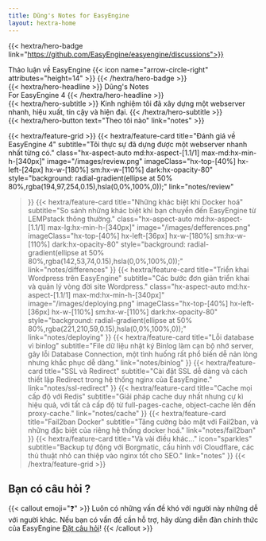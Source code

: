 ```yaml
---
title: Dũng's Notes for EasyEngine
layout: hextra-home
---
```


{{< hextra/hero-badge link="https://github.com/EasyEngine/easyengine/discussions">}}
  <div class="hx-w-2 hx-h-2 hx-rounded-full hx-bg-primary-400"></div>
  <span>Thảo luận về EasyEngine</span>
  {{< icon name="arrow-circle-right" attributes="height=14" >}}
{{< /hextra/hero-badge >}}

<div class="hx-mt-6 hx-mb-6">
{{< hextra/hero-headline >}}
  Dũng's Notes&nbsp;<br class="sm:hx-block hx-hidden" />For EasyEngine 4
{{< /hextra/hero-headline >}}
</div>

<div class="hx-mb-12">
{{< hextra/hero-subtitle >}}
  Kinh nghiệm tôi đã xây dựng một webserver&nbsp;<br class="sm:hx-block hx-hidden" />nhanh, hiệu xuất, tin cậy và hiện đại.
{{< /hextra/hero-subtitle >}}
</div>

<div class="hx-mb-6">
{{< hextra/hero-button text="Theo tôi nào" link="notes" >}}
</div>

<div class="hx-mt-6"></div>

{{< hextra/feature-grid >}}
  {{< hextra/feature-card
    title="Đánh giá về EasyEngine 4"
    subtitle="Tôi thực sự đã dựng được một webserver nhanh nhất từng có."
    class="hx-aspect-auto md:hx-aspect-[1.1/1] max-md:hx-min-h-[340px]"
    image="/images/review.png"
    imageClass="hx-top-[40%] hx-left-[24px] hx-w-[180%] sm:hx-w-[110%] dark:hx-opacity-80"
    style="background: radial-gradient(ellipse at 50% 80%,rgba(194,97,254,0.15),hsla(0,0%,100%,0));"
    link="notes/review"
  >}}
  {{< hextra/feature-card
    title="Những khác biệt khi Docker hoá"
    subtitle="So sánh những khác biệt khi bạn chuyển đến EasyEngine từ LEMPstack thông thường."
    class="hx-aspect-auto md:hx-aspect-[1.1/1] max-lg:hx-min-h-[340px]"
    image="/images/defferences.png"
    imageClass="hx-top-[40%] hx-left-[36px] hx-w-[180%] sm:hx-w-[110%] dark:hx-opacity-80"
    style="background: radial-gradient(ellipse at 50% 80%,rgba(142,53,74,0.15),hsla(0,0%,100%,0));"
    link="notes/differences"
  >}}
  {{< hextra/feature-card
    title="Triển khai Wordpress trên EasyEngine"
    subtitle="Các bước đơn giản triển khai và quản lý vòng đời site Wordpress."
    class="hx-aspect-auto md:hx-aspect-[1.1/1] max-md:hx-min-h-[340px]"
    image="/images/deploying.png"
    imageClass="hx-top-[40%] hx-left-[36px] hx-w-[110%] sm:hx-w-[110%] dark:hx-opacity-80"
    style="background: radial-gradient(ellipse at 50% 80%,rgba(221,210,59,0.15),hsla(0,0%,100%,0));"
    link="notes/deploying"
  >}}
  {{< hextra/feature-card
    title="Lỗi database vì binlog"
    subtitle="File dữ liệu nhật ký Binlog làm cạn bộ nhớ server, gây lỗi Database Connection, một tình huống rất phổ biến dễ nản lòng nhưng khắc phục dễ dàng."
    link="notes/binlog"
  >}}
  {{< hextra/feature-card
    title="SSL và Redirect"
    subtitle="Cài đặt SSL dễ dàng và cách thiết lập Redirect trong hệ thống nginx của EasyEngine."
    link="notes/ssl-redirect"
  >}}
  {{< hextra/feature-card
    title="Cache mọi cấp độ với Redis"
    subtitle="Giải pháp cache duy nhất nhưng cự kì hiệu quả, với tất cả cấp độ từ full-pages-cache, object-cache lên đến proxy-cache."
    link="notes/cache"
  >}}
  {{< hextra/feature-card
    title="Fail2ban Docker"
    subtitle="Tăng cường bảo mật với Fail2ban, và những đặc biệt của riêng hệ thống docker hoá."
    link="notes/fail2ban"
  >}}
  {{< hextra/feature-card
    title="Và vài điều khác..."
    icon="sparkles"
    subtitle="Backup tự động với Borgmatic, cấu hình với Cloudflare, các thủ thuật nhỏ can thiệp vào nginx tốt cho SEO."
    link="notes"
  >}}
{{< /hextra/feature-grid >}}

## Bạn có câu hỏi ?

{{< callout emoji="❓" >}}
  Luôn có những vấn đề khó với người này những dễ với người khác.
  Nếu bạn có vấn đề cần hỗ trợ, hãy dùng diễn đàn chính thức của EasyEngine [Đặt câu hỏi](https://github.com/EasyEngine/easyengine/discussions)!
{{< /callout >}}

